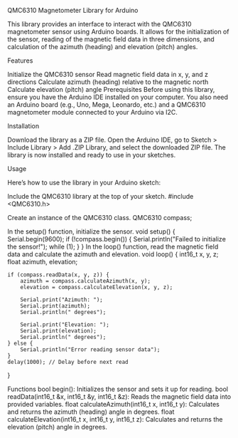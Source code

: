 QMC6310 Magnetometer Library for Arduino

This library provides an interface to interact with the QMC6310 magnetometer sensor using Arduino boards. It allows for the initialization of the sensor, reading of the magnetic field data in three dimensions, and calculation of the azimuth (heading) and elevation (pitch) angles.

Features

Initialize the QMC6310 sensor
Read magnetic field data in x, y, and z directions
Calculate azimuth (heading) relative to the magnetic north
Calculate elevation (pitch) angle
Prerequisites
Before using this library, ensure you have the Arduino IDE installed on your computer. You also need an Arduino board (e.g., Uno, Mega, Leonardo, etc.) and a QMC6310 magnetometer module connected to your Arduino via I2C.

Installation

Download the library as a ZIP file.
Open the Arduino IDE, go to Sketch > Include Library > Add .ZIP Library, and select the downloaded ZIP file.
The library is now installed and ready to use in your sketches.

Usage

Here’s how to use the library in your Arduino sketch:

Include the QMC6310 library at the top of your sketch.
#include <QMC6310.h>

Create an instance of the QMC6310 class.
QMC6310 compass;

In the setup() function, initialize the sensor.
void setup() {
    Serial.begin(9600);
    if (!compass.begin()) {
        Serial.println("Failed to initialize the sensor!");
        while (1);
    }
}
In the loop() function, read the magnetic field data and calculate the azimuth and elevation.
void loop() {
    int16_t x, y, z;
    float azimuth, elevation;

    if (compass.readData(x, y, z)) {
        azimuth = compass.calculateAzimuth(x, y);
        elevation = compass.calculateElevation(x, y, z);

        Serial.print("Azimuth: ");
        Serial.print(azimuth);
        Serial.println(" degrees");

        Serial.print("Elevation: ");
        Serial.print(elevation);
        Serial.println(" degrees");
    } else {
        Serial.println("Error reading sensor data");
    }
    delay(1000); // Delay before next read
 }

Functions
bool begin(): Initializes the sensor and sets it up for reading.
bool readData(int16_t &x, int16_t &y, int16_t &z): Reads the magnetic field data into provided variables.
float calculateAzimuth(int16_t x, int16_t y): Calculates and returns the azimuth (heading) angle in degrees.
float calculateElevation(int16_t x, int16_t y, int16_t z): Calculates and returns the elevation (pitch) angle in degrees.








